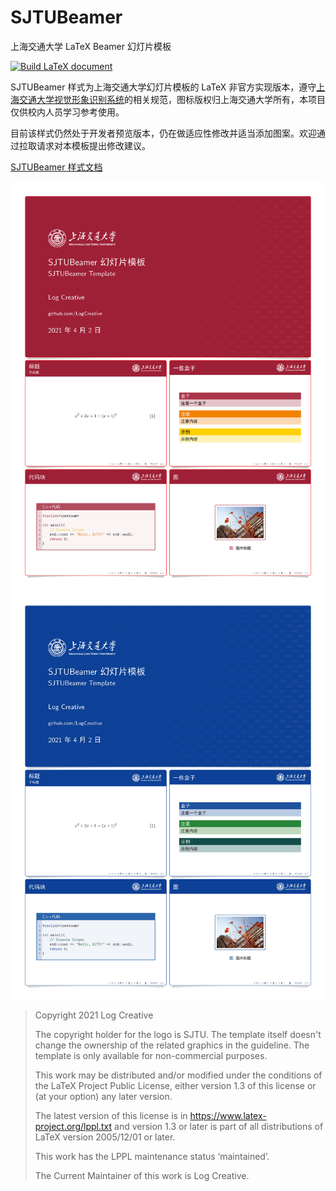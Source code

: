 # SJTUBeamer
上海交通大学 LaTeX Beamer 幻灯片模板

[![Build LaTeX document](https://github.com/LogCreative/SJTUBeamer/actions/workflows/test.yml/badge.svg?branch=main)](https://github.com/LogCreative/SJTUBeamer/actions/workflows/test.yml)

SJTUBeamer 样式为上海交通大学幻灯片模板的 LaTeX 非官方实现版本，遵守[上海交通大学视觉形象识别系统](http://vi.sjtu.edu.cn/)的相关规范，图标版权归上海交通大学所有，本项目仅供校内人员学习参考使用。

目前该样式仍然处于开发者预览版本，仍在做适应性修改并适当添加图案。欢迎通过拉取请求对本模板提出修改建议。

[SJTUBeamer 样式文档](https://github.com/LogCreative/SJTUBeamer/blob/main/doc/SJTUBeamertheme.pdf)

![](doc/img/poster_页面_1.jpg)
![](doc/img/poster_页面_2.jpg)

> Copyright 2021 Log Creative
>
> The copyright holder for the logo is SJTU. The template itself doesn't change the ownership of the related graphics in the guideline. The template is only available for non-commercial purposes.
> 
> This work may be distributed and/or modified under the
conditions of the LaTeX Project Public License, either version 1.3
of this license or (at your option) any later version.
>
> The latest version of this license is in
https://www.latex-project.org/lppl.txt
and version 1.3 or later is part of all distributions of LaTeX
version 2005/12/01 or later.
>
>This work has the LPPL maintenance status ‘maintained’.
>
>The Current Maintainer of this work is Log Creative.